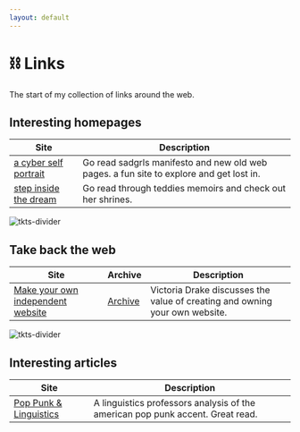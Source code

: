 ```yaml
---
layout: default
---
```


# ⛓ Links

The start of my collection of links around the web.

## Interesting homepages

Site | Description
------ | ------
[a cyber self portrait](https://sadgrl.online) | Go read sadgrls manifesto and new old web pages. a fun site to explore and get lost in.
[step inside the dream](https://teddybear-halo.neocities.org/) | Go read through teddies memoirs and check out her shrines.

![tkts-divider](https://flamedfury.com/assets/img/tkts-divider.png)

## Take back the web

Site | Archive | Description
----- | ----- | -----
[Make your own independent website](https://victoria.dev/blog/make-your-own-independent-website/) | [Archive](https://web.archive.org/web/20210207190640/https://victoria.dev/blog/make-your-own-independent-website/) | Victoria Drake discusses the value of creating and owning your own website.

![tkts-divider](https://flamedfury.com/assets/img/tkts-divider.png)

## Interesting articles

Site | Description
------ | ------
[Pop Punk & Linguistics](https://www.atlasobscura.com/articles/i-made-a-linguistics-professor-listen-to-a-blink-182-song-and-analyze-the-accent) | A linguistics professors analysis of the american pop punk accent. Great read.